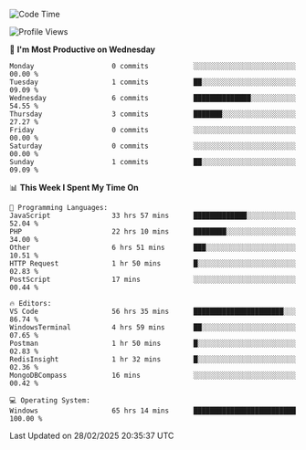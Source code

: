 <!--START_SECTION:waka-->
![Code Time](http://img.shields.io/badge/Code%20Time-4%2C228%20hrs%2040%20mins-blue)

![Profile Views](http://img.shields.io/badge/Profile%20Views-0-blue)

📅 **I'm Most Productive on Wednesday** 

```text
Monday                   0 commits           ░░░░░░░░░░░░░░░░░░░░░░░░░   00.00 % 
Tuesday                  1 commits           ██░░░░░░░░░░░░░░░░░░░░░░░   09.09 % 
Wednesday                6 commits           ██████████████░░░░░░░░░░░   54.55 % 
Thursday                 3 commits           ███████░░░░░░░░░░░░░░░░░░   27.27 % 
Friday                   0 commits           ░░░░░░░░░░░░░░░░░░░░░░░░░   00.00 % 
Saturday                 0 commits           ░░░░░░░░░░░░░░░░░░░░░░░░░   00.00 % 
Sunday                   1 commits           ██░░░░░░░░░░░░░░░░░░░░░░░   09.09 % 
```


📊 **This Week I Spent My Time On** 

```text
💬 Programming Languages: 
JavaScript               33 hrs 57 mins      █████████████░░░░░░░░░░░░   52.04 % 
PHP                      22 hrs 10 mins      ████████░░░░░░░░░░░░░░░░░   34.00 % 
Other                    6 hrs 51 mins       ███░░░░░░░░░░░░░░░░░░░░░░   10.51 % 
HTTP Request             1 hr 50 mins        █░░░░░░░░░░░░░░░░░░░░░░░░   02.83 % 
PostScript               17 mins             ░░░░░░░░░░░░░░░░░░░░░░░░░   00.44 % 

🔥 Editors: 
VS Code                  56 hrs 35 mins      ██████████████████████░░░   86.74 % 
WindowsTerminal          4 hrs 59 mins       ██░░░░░░░░░░░░░░░░░░░░░░░   07.65 % 
Postman                  1 hr 50 mins        █░░░░░░░░░░░░░░░░░░░░░░░░   02.83 % 
RedisInsight             1 hr 32 mins        █░░░░░░░░░░░░░░░░░░░░░░░░   02.36 % 
MongoDBCompass           16 mins             ░░░░░░░░░░░░░░░░░░░░░░░░░   00.42 % 

💻 Operating System: 
Windows                  65 hrs 14 mins      █████████████████████████   100.00 % 
```


 Last Updated on 28/02/2025 20:35:37 UTC
<!--END_SECTION:waka-->
